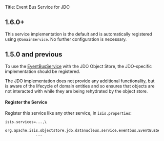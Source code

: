 Title: Event Bus Service for JDO

## 1.6.0+

This service implementation is the default and is automatically registered using `@DomainService`.  No further configuration is necessary.

## 1.5.0 and previous

To use the [EventBusService](../../../../reference/services/event-bus-service.html) with the JDO Object Store, the JDO-specific implementation should be registered.

The JDO implementation does not provide any additional functionality, but is aware of the lifecycle of domain entities and so ensures that objects are not interacted with while they are being rehydrated by the object store.

#### Register the Service

Register this service like any other service, in `isis.properties`:

    isis.services=...,\
                  org.apache.isis.objectstore.jdo.datanucleus.service.eventbus.EventBusServiceJdo,\
                  ...

